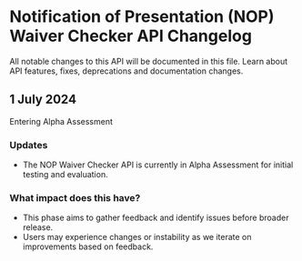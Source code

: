 # Notification of Presentation (NOP) Waiver Checker API Changelog

All notable changes to this API will be documented in this file. Learn about API features, fixes, deprecations and documentation changes.

## 1 July 2024

Entering Alpha Assessment

### Updates

- The NOP Waiver Checker API is currently in Alpha Assessment for initial testing and evaluation.

### What impact does this have?

- This phase aims to gather feedback and identify issues before broader release.
- Users may experience changes or instability as we iterate on improvements based on feedback.

